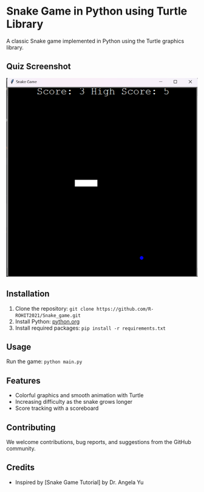 # Snake Game in Python using Turtle Library

A classic Snake game implemented in Python using the Turtle graphics library.

## Quiz Screenshot
![Quiz Screenshot](https://github.com/R-ROHIT2021/Snake_game/blob/main/Screenshot.png)

## Installation
1. Clone the repository: `git clone https://github.com/R-ROHIT2021/Snake_game.git`
3. Install Python: [python.org](https://www.python.org/downloads/)
4. Install required packages: `pip install -r requirements.txt`

## Usage
Run the game: `python main.py`

## Features
- Colorful graphics and smooth animation with Turtle
- Increasing difficulty as the snake grows longer
- Score tracking with a scoreboard

## Contributing
We welcome contributions, bug reports, and suggestions from the GitHub community.

## Credits
- Inspired by [Snake Game Tutorial] by Dr. Angela Yu


